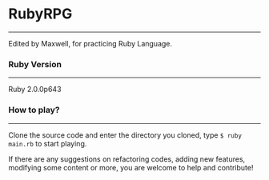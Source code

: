 # RubyRPG
---
Edited by Maxwell, for practicing Ruby Language.

### Ruby Version
---
Ruby 2.0.0p643

### How to play?
---
Clone the source code and enter the directory you cloned, type ```$ ruby main.rb``` to start playing.

If there are any suggestions on refactoring codes, adding new features, modifying some content or more, you are welcome to help and contribute!